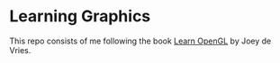 # Learning Graphics

This repo consists of me following the book [Learn OpenGL](https://learnopengl.com/) by Joey de Vries.
